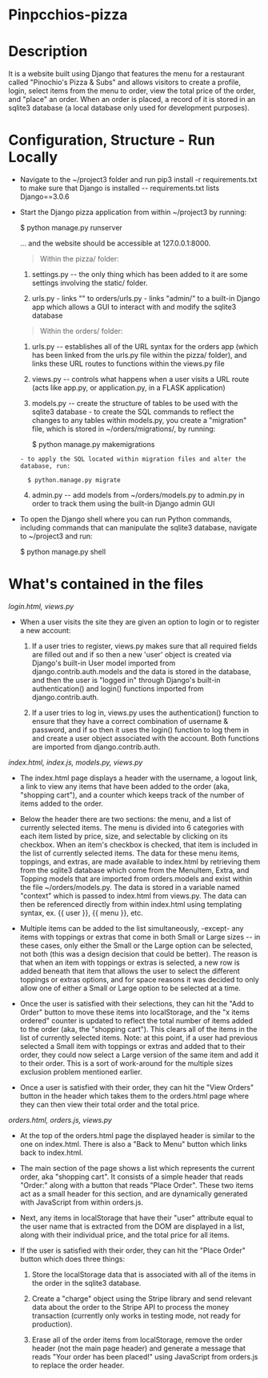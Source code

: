 # Pinpcchios-pizza

# Description

It is a website built using Django that features the menu for a restaurant called "Pinochio's Pizza & Subs" and allows visitors to create a profile, login, select items from the menu to order, view the total price of the order, and "place" an order. When an order is placed, a record of it is stored in an sqlite3 database (a local database only used for development purposes).


# Configuration, Structure - Run Locally

- Navigate to the ~/project3 folder and run pip3 install -r requirements.txt to make sure that Django is installed -- requirements.txt lists Django==3.0.6

- Start the Django pizza application from within ~/project3 by running:

  $ python manage.py runserver

  ... and the website should be accessible at 127.0.0.1:8000.


  > Within the pizza/ folder:

    1. settings.py -- the only thing which has been added to it are some settings involving the static/ folder.

    2. urls.py
      - links "" to orders/urls.py
      - links "admin/" to a built-in Django app which allows a GUI to interact with and modify the sqlite3 database

  > Within the orders/ folder:

    1. urls.py -- establishes all of the URL syntax for the orders app (which has been linked from the urls.py file within the pizza/ folder), and links these URL routes to functions within the views.py file

    2. views.py -- controls what happens when a user visits a URL route (acts like app.py, or application.py, in a FLASK application)

    3. models.py -- create the structure of tables to be used with the sqlite3 database
      - to create the SQL commands to reflect the changes to any tables within models.py, you create a "migration" file, which is stored in ~/orders/migrations/, by running:

        $ python manage.py makemigrations

      - to apply the SQL located within migration files and alter the database, run:

        $ python.manage.py migrate

    4. admin.py -- add models from ~/orders/models.py to admin.py in order to track them using the built-in Django admin GUI

- To open the Django shell where you can run Python commands, including commands that can manipulate the sqlite3 database, navigate to ~/project3 and run:

    $ python manage.py shell

# What's contained in the files

_login.html, views.py_
  - When a user visits the site they are given an option to login or to register a new account:

    1. If a user tries to register, views.py makes sure that all required fields are filled out and if so then a new 'user' object is created via Django's built-in User model imported from django.contrib.auth.models and the data is stored in the database, and then the user is "logged in" through Django's built-in authentication() and login() functions imported from django.contrib.auth.

    2. If a user tries to log in, views.py uses the authentication() function to ensure that they have a correct combination of username & password, and if so then it uses the login() function to log them in and create a user object associated with the account. Both functions are imported from django.contrib.auth.

_index.html, index.js, models.py, views.py_
  - The index.html page displays a header with the username, a logout link, a link to view any items that have been added to the order (aka, "shopping cart"), and a counter which keeps track of the number of items added to the order.

  - Below the header there are two sections: the menu, and a list of currently selected items. The menu is divided into 6 categories with each item listed by price, size, and selectable by clicking on its checkbox. When an item's checkbox is checked, that item is included in the list of currently selected items. The data for these menu items, toppings, and extras, are made available to index.html by retrieving them from the sqlite3 database which come from the MenuItem, Extra, and Topping models that are imported from orders.models and exist within the file ~/orders/models.py. The data is stored in a variable named "context" which is passed to index.html from views.py. The data can then be referenced directly from within index.html using templating syntax, ex. {{ user }}, {{ menu }}, etc.

  - Multiple items can be added to the list simultaneously, -except- any items with toppings or extras that come in both Small or Large sizes -- in these cases, only either the Small or the Large option can be selected, not both (this was a design decision that could be better). The reason is that when an item with toppings or extras is selected, a new row is added beneath that item that allows the user to select the different toppings or extras options, and for space reasons it was decided to only allow one of either a Small or Large option to be selected at a time.

  - Once the user is satisfied with their selections, they can hit the "Add to Order" button to move these items into localStorage, and the "x items ordered" counter is updated to reflect the total number of items added to the order (aka, the "shopping cart"). This clears all of the items in the list of currently selected items. Note: at this point, if a user had previous selected a Small item with toppings or extras and added that to their order, they could now select a Large version of the same item and add it to their order. This is a sort of work-around for the multiple sizes exclusion problem mentioned earlier.

  - Once a user is satisfied with their order, they can hit the "View Orders" button in the header which takes them to the orders.html page where they can then view their total order and the total price.

_orders.html, orders.js, views.py_
  - At the top of the orders.html page the displayed header is similar to the one on index.html. There is also a "Back to Menu" button which links back to index.html.

  - The main section of the page shows a list which represents the current order, aka "shopping cart". It consists of a simple header that reads "Order:" along with a button that reads "Place Order". These two items act as a small header for this section, and are dynamically generated with JavaScript from within orders.js.

  - Next, any items in localStorage that have their "user" attribute equal to the user name that is extracted from the DOM are displayed in a list, along with their individual price, and the total price for all items.

  - If the user is satisfied with their order, they can hit the "Place Order" button which does three things:

    1. Store the localStorage data that is associated with all of the items in the order in the sqlite3 database.

    2. Create a "charge" object using the Stripe library and send relevant data about the order to the Stripe API to process the money transaction (currently only works in testing mode, not ready for production).

    3. Erase all of the order items from localStorage, remove the order header (not the main page header) and generate a message that reads "Your order has been placed!" using JavaScript from orders.js to replace the order header.
